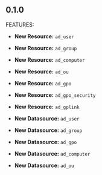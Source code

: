 ## 0.1.0

FEATURES:

* **New Resource:** `ad_user`
* **New Resource:** `ad_group`
* **New Resource:** `ad_computer`
* **New Resource:** `ad_ou`
* **New Resource:** `ad_gpo`
* **New Resource:** `ad_gpo_security`
* **New Resource:** `ad_gplink`

* **New Datasource:**   `ad_user`
* **New Datasource:**   `ad_group`
* **New Datasource:**   `ad_gpo`
* **New Datasource:**   `ad_computer`
* **New Datasource:**   `ad_ou`
